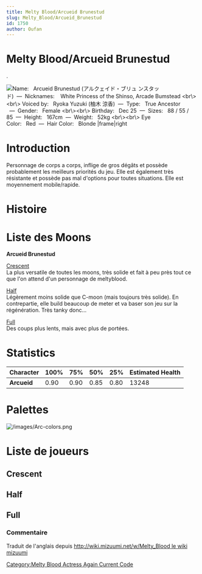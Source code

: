 ```yaml
---
title: Melty Blood/Arcueid Brunestud
slug: Melty_Blood/Arcueid_Brunestud
id: 1750
author: Oufan
---
```


# Melty Blood/Arcueid Brunestud

.

![ **Name:**   Arcueid Brunestud (アルクェイド・ブリュ
ンスタッド)  —  **Nicknames:**    White Princess of the Shinso, Arcade
Bumstead \<br\\\>\<br\\\> **Voiced by:**   Ryoka Yuzuki (柚木
涼香)  —  **Type:**   True Ancestor   —  **Gender:**   Female
\<br\\\>\<br\\\> **Birthday:**   Dec 25  —  **Sizes:**   88 / 55 /
85  —  **Height:**   167cm  —  **Weight:**   52kg \<br\\\>\<br\\\> **Eye
Color:**   Red  —  **Hair Color:**   Blonde
\|frame\|right](/images/arc1.png " Name:   Arcueid Brunestud (アルクェイド・ブリュ ンスタッド)  —  Nicknames:    White Princess of the Shinso, Arcade Bumstead <br\><br\> Voiced by:   Ryoka Yuzuki (柚木 涼香)  —  Type:   True Ancestor   —  Gender:   Female <br\><br\> Birthday:   Dec 25  —  Sizes:   88 / 55 / 85  —  Height:   167cm  —  Weight:   52kg <br\><br\> Eye Color:   Red  —  Hair Color:   Blonde |frame|right")

# Introduction

Personnage de corps a corps, inflige de gros dégâts et possède
probablement les meilleurs priorités du jeu. Elle est également très
résistante et possède pas mal d'options pour toutes situations. Elle est
moyennement mobile/rapide.

# Histoire

# Liste des Moons

**Arcueid Brunestud**

[Crescent](Melty_Blood/Arcueid_Brunestud/Crescent_Moon "wikilink")  
La plus versatile de toutes les moons, très solide et fait à peu près
tout ce que l'on attend d'un personnage de meltyblood.

[Half](Melty_Blood/Arcueid_Brunestud/Half_Moon "wikilink")  
Légèrement moins solide que C-moon (mais toujours très solide). En
contrepartie, elle build beaucoup de meter et va baser son jeu sur la
régénération. Très tanky donc...

[Full](Melty_Blood/Arcueid_Brunestud/Full_Moon "wikilink")  
Des coups plus lents, mais avec plus de portées.

# Statistics

| Character   | 100% | 75%  | 50%  | 25%  | Estimated Health |
|-------------|------|------|------|------|------------------|
| **Arcueid** | 0.90 | 0.90 | 0.85 | 0.80 | 13248            |

# Palettes

![](/images/Arc-colors.png "/images/Arc-colors.png")

# Liste de joueurs

## Crescent

## Half

## Full

### Commentaire

Traduit de l'anglais depuis [http://wiki.mizuumi.net/w/Melty_Blood le
wiki
mizuumi](http://wiki.mizuumi.net/w/Melty_Blood_le_wiki_mizuumi "wikilink")

[Category:Melty Blood Actress Again Current
Code](Category:Melty_Blood_Actress_Again_Current_Code "wikilink")
